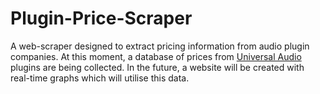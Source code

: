 # Plugin-Price-Scraper

A web-scraper designed to extract pricing information from audio plugin companies. At this moment, a database of prices from [Universal Audio](https://www.uaudio.com) plugins are being collected. In the future, a website will be created with real-time graphs which will utilise this data.

